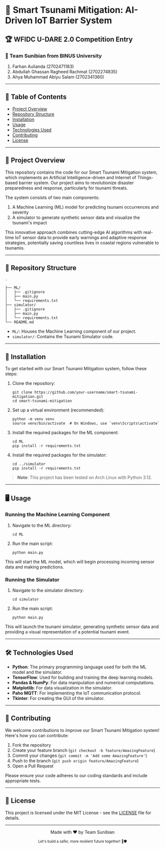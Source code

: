 # 🌊 Smart Tsunami Mitigation: AI-Driven IoT Barrier System

## 🏆 WFIDC U-DARE 2.0 Competition Entry

### 👥 Team Sunibian from BINUS University

1. Farhan Aulianda (2702471183)
2. Abdullah Ghassan Ragheed Rachmat (2702274835)
3. Ahya Muhammad Abiyu Salam (2702341360)
---

## 📌 Table of Contents

- [Project Overview](#-project-overview)
- [Repository Structure](#-repository-structure)
- [Installation](#-installation)
- [Usage](#-usage)
- [Technologies Used](#-technologies-used)
- [Contributing](#-contributing)
- [License](#-license)

---

## 🌟 Project Overview

This repository contains the code for our Smart Tsunami Mitigation system, which implements an Artificial Intelligence-driven and Internet of Things-based barrier system. Our project aims to revolutionize disaster preparedness and response, particularly for tsunami threats.

The system consists of two main components:
1. A Machine Learning (ML) model for predicting tsunami occurrences and severity
2. A simulator to generate synthetic sensor data and visualize the tsunami's impact

This innovative approach combines cutting-edge AI algorithms with real-time IoT sensor data to provide early warnings and adaptive response strategies, potentially saving countless lives in coastal regions vulnerable to tsunamis.

---

## 📁 Repository Structure

```
.

├── ML/
│   ├── .gitignore
│   ├── main.py
│   └── requirements.txt
├── simulator/
│   ├── .gitignore
│   ├── main.py
│   └── requirements.txt
└── README.md
```

- `ML/`: Houses the Machine Learning component of our project.
- `simulator/`: Contains the Tsunami Simulator code.

---

## 🚀 Installation

To get started with our Smart Tsunami Mitigation system, follow these steps:

1. Clone the repository:
   ```
   git clone https://github.com/your-username/smart-tsunami-mitigation.git
   cd smart-tsunami-mitigation
   ```

2. Set up a virtual environment (recommended):
   ```
   python -m venv venv
   source venv/bin/activate  # On Windows, use `venv\Scripts\activate`
   ```

3. Install the required packages for the ML component:
   ```
   cd ML
   pip install -r requirements.txt
   ```

4. Install the required packages for the simulator:
   ```
   cd ../simulator
   pip install -r requirements.txt
   ```

> **Note**: This project has been tested on Arch Linux with Python 3.12.

---

## 🖥️ Usage

### Running the Machine Learning Component

1. Navigate to the ML directory:
   ```
   cd ML
   ```

2. Run the main script:
   ```
   python main.py
   ```

This will start the ML model, which will begin processing incoming sensor data and making predictions.

### Running the Simulator

1. Navigate to the simulator directory:
   ```
   cd simulator
   ```

2. Run the main script:
   ```
   python main.py
   ```

This will launch the tsunami simulator, generating synthetic sensor data and providing a visual representation of a potential tsunami event.

---

## 🛠️ Technologies Used

- **Python**: The primary programming language used for both the ML model and the simulator.
- **TensorFlow**: Used for building and training the deep learning models.
- **Pandas & NumPy**: For data manipulation and numerical computations.
- **Matplotlib**: For data visualization in the simulator.
- **Paho MQTT**: For implementing the IoT communication protocol.
- **Tkinter**: For creating the GUI of the simulator.

---

## 🤝 Contributing

We welcome contributions to improve our Smart Tsunami Mitigation system! Here's how you can contribute:

1. Fork the repository
2. Create your feature branch (`git checkout -b feature/AmazingFeature`)
3. Commit your changes (`git commit -m 'Add some AmazingFeature'`)
4. Push to the branch (`git push origin feature/AmazingFeature`)
5. Open a Pull Request

Please ensure your code adheres to our coding standards and include appropriate tests.

---

## 📄 License

This project is licensed under the MIT License - see the [LICENSE](LICENSE) file for details.

---

<p align="center">
  Made with ❤️ by Team Sunibian
</p>

<p align="center">
  <sub>Let's build a safer, more resilient future together! 🌊🛡️</sub>
</p>
